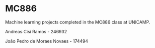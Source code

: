 # MC886
Machine learning projects completed in the MC886 class at UNICAMP.

Andreas Cisi Ramos - 246932

João Pedro de Moraes Novaes - 174494
